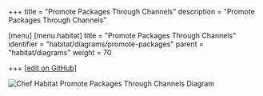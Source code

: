 +++
title = "Promote Packages Through Channels"
description = "Promote Packages Through Channels"

[menu]
  [menu.habitat]
    title = "Promote Packages Through Channels"
    identifier = "habitat/diagrams/promote-packages"
    parent = "habitat/diagrams"
    weight = 70

+++
[\[edit on GitHub\]](https://github.com/habitat-sh/habitat/blob/master/components/docs-chef-io/content/habitat/promote_packages.md)

![Chef Habitat Promote Packages Through Channels Diagram](/images/habitat/habitat-promote-packages-through-channels.png)
